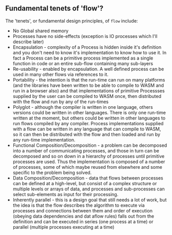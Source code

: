 ## Fundamental tenets of 'flow'?

The 'tenets', or fundamental design principles, of `flow` include:

* No Global shared memory
* Processes have no side-effects (exception is IO processes which I'll describe later)
* Encapsulation - complexity of a Process is hidden inside it's definition and you don't need to know it's implementation
to know how to use it. In fact a Process can be a primitive process implemented as a single function in code or an 
entire sub-flow containing many sub-layers
* Re-usability - enabled by encapsulation. A well defined process can be used in many other flows via references to it.
* Portability - the intention is that the run-time can run on many platforms (and the libraries have been written to
be able to compile to WASM and run in a browser also) and that implementations of primitive Processses supplied by
the user can be compiled to WASM once, then distributed with the flow and run by any of the run-times
* Polyglot - although the compiler is written in one language, others versions could be written in other languages. 
There is only one run-time written at the moment, but others could be written in other languages to run flows compiled
by any compiler. Process implementations supplied with a flow can be written in any language that can compile to WASM, 
so it can then be distributed with the flow and then loaded and run by any run-time implementation.
* Functional Composition/Decomposition - a problem can be decomposed into a number of communicating processes, and those in 
turn can be decomposed and so on down in a hierarchy of processes until primitive processes are used. Thus the 
implementation is composed of a number of processes, some of which maybe reused from elsewhere and some specific to
the problem being solved.
* Data Composition/Decomposition - data that flows between processes can be defined at a high-level, but consist of a 
complex structure or multiple levels or arrays of data, and processes and sub-processes can select sub-elements as
input for their processing.
* Inherently parallel - this is a design goal that still needs a lot of work, but the idea is that the flow describes
the algorithm to execute via processes and connections between them and order of execution (obeying data dependencies
and dat aflow rules) falls out from the definition and can be executed in series (one process at a time) or parallel
(multiple processes executing at a time)